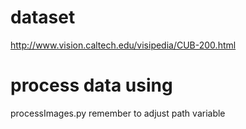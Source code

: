 # dataset
http://www.vision.caltech.edu/visipedia/CUB-200.html

# process data using 
processImages.py remember to adjust path variable
